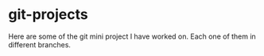 # git-projects

Here are some of the git mini project I have worked on. Each one of them in different branches.
